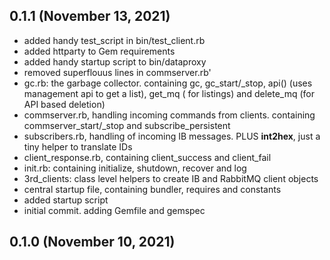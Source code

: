 ## 0.1.1 (November 13, 2021)
  - added handy test_script in bin/test_client.rb
  - added httparty to Gem requirements
  - added handy startup script to bin/dataproxy
  - removed superflouus lines in commserver.rb'
  - gc.rb: the garbage collector. containing gc, gc_start/_stop, api() (uses management api to get a list), get_mq ( for listings) and delete_mq (for API based deletion)
  - commserver.rb, handling incoming commands from clients. containing commserver_start/_stop and subscribe_persistent
  - subscribers.rb, handling of incoming IB messages. PLUS __int2hex__, just a tiny helper to translate IDs
  - client_response.rb, containing client_success and client_fail
  - init.rb: containing initialize, shutdown, recover and log
  - 3rd_clients: class level helpers to create IB and RabbitMQ client objects
  - central startup file, containing bundler, requires and constants
  - added startup script
  - initial commit. adding Gemfile and gemspec

## 0.1.0 (November 10, 2021)


